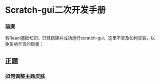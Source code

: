 # Scratch-gui二次开发手册
### 前提
有React基础知识，已经搭建并成功运行scratch-gui，这里不普及如何安装，以免影响干货的质量；

## 正题
### 如何调整主题皮肤
